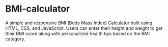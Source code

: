 # BMI-calculator
A simple and responsive BMI (Body Mass Index) Calculator built using HTML, CSS, and JavaScript. Users can enter their height and weight to get their BMI score along with personalized health tips based on the BMI category.
